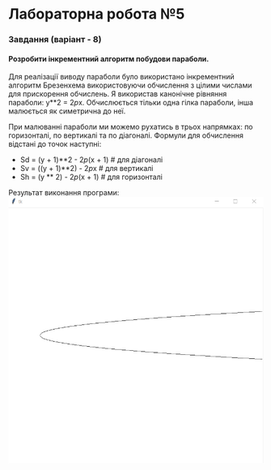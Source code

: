 # Лабораторна робота №5
### Завдання (варіант - 8)
#### Розробити інкрементний алгоритм побудови параболи.

Для реалізації виводу параболи було використано інкрементний алгоритм Брезенхема використовуючи обчислення з цілими числами для прискорення обчислень. Я використав канонічне рівняння параболи: y**2 = 2*p*x. Обчислюється тільки одна гілка параболи, інша малюється як симетрична до неї. 

При малюванні параболи ми можемо рухатись в трьох напрямках: по горизонталі, по вертикалі та по діагоналі. Формули для обчислення відстані до точок наступні:
* Sd = (y + 1)**2 - 2*p*(x + 1) # для діагоналі
* Sv = ((y + 1)**2) - 2*p*x     # для вертикалі
* Sh = (y ** 2) - 2*p*(x + 1)   # для горизонталі

Результат виконання програми:
![parabola](https://raw.githubusercontent.com/DeKapito/CalculatingGeometry/master/lab5/parabola.PNG)
